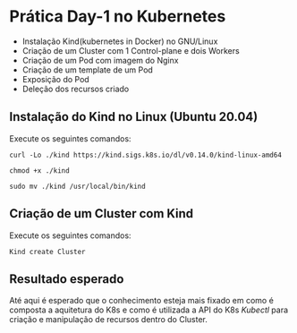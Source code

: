<h1> Prática Day-1 no Kubernetes</h1> 

- Instalação Kind(kubernetes in Docker) no GNU/Linux
- Criação de um Cluster com 1 Control-plane e dois Workers
- Criação de um Pod com imagem do Nginx
- Criação de um template de um Pod
- Exposição do Pod 
- Deleção dos recursos criado

## Instalação do Kind no Linux (Ubuntu 20.04)

Execute os seguintes comandos:
~~~
curl -Lo ./kind https://kind.sigs.k8s.io/dl/v0.14.0/kind-linux-amd64

chmod +x ./kind

sudo mv ./kind /usr/local/bin/kind
~~~

## Criação de um Cluster com Kind

Execute os seguintes comandos:

~~~
Kind create Cluster
~~~

## Resultado esperado
Até aqui é esperado que o conhecimento esteja mais fixado em como é composta a aquitetura do K8s e como é utilizada a API do K8s *Kubectl* para criação e manipulação de recursos dentro do Cluster.
